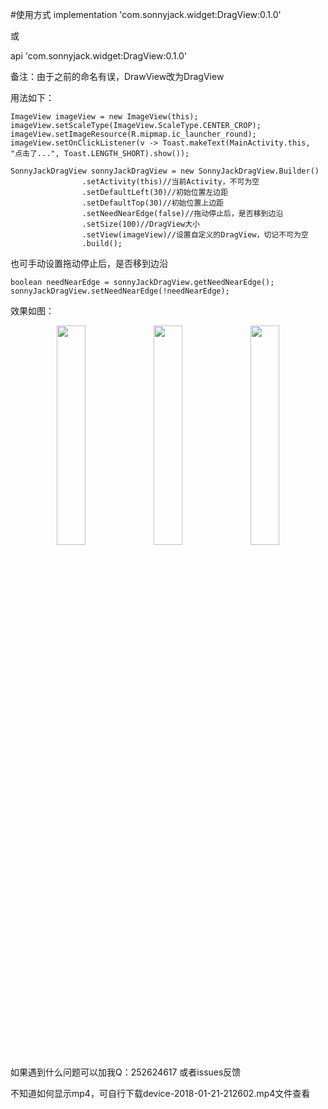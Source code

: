 #使用方式
implementation 'com.sonnyjack.widget:DragView:0.1.0'

或

api 'com.sonnyjack.widget:DragView:0.1.0'

备注：由于之前的命名有误，DrawView改为DragView

用法如下：

    ImageView imageView = new ImageView(this);
    imageView.setScaleType(ImageView.ScaleType.CENTER_CROP);
    imageView.setImageResource(R.mipmap.ic_launcher_round);
    imageView.setOnClickListener(v -> Toast.makeText(MainActivity.this, "点击了...", Toast.LENGTH_SHORT).show());
        
    SonnyJackDragView sonnyJackDragView = new SonnyJackDragView.Builder()
                    .setActivity(this)//当前Activity，不可为空
                    .setDefaultLeft(30)//初始位置左边距
                    .setDefaultTop(30)//初始位置上边距
                    .setNeedNearEdge(false)//拖动停止后，是否移到边沿
                    .setSize(100)//DragView大小
                    .setView(imageView)//设置自定义的DragView，切记不可为空
                    .build();
                  
也可手动设置拖动停止后，是否移到边沿

    boolean needNearEdge = sonnyJackDragView.getNeedNearEdge();
    sonnyJackDragView.setNeedNearEdge(!needNearEdge);

效果如图：


<div align=center>
    <img width="30%" height="30%" src="https://github.com/linqssonny/DragView/blob/master/device-2018-06-13-215330.png"/>
    <img width="30%" height="30%" src="https://github.com/linqssonny/DragView/blob/master/device-2018-06-13-215423.png"/>
    <img width="30%" height="30%" src="https://github.com/linqssonny/DragView/blob/master/device-2018-06-13-215444.png"/>
</div>

如果遇到什么问题可以加我Q：252624617  或者issues反馈

不知道如何显示mp4，可自行下载device-2018-01-21-212602.mp4文件查看